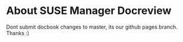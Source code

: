# About SUSE Manager Docreview

Dont submit docbook changes to master, its our github pages branch. Thanks :)
